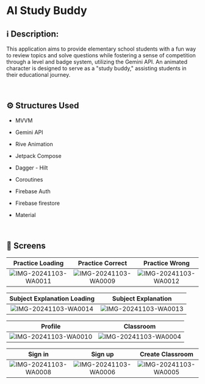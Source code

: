 # AI Study Buddy

## ℹ️ Description:
This application aims to provide elementary school students with a fun way to review topics and solve questions while fostering a sense of competition through a level and badge system, utilizing the Gemini API. An animated character is designed to serve as a "study buddy," assisting students in their educational journey.

  </br>

## ⚙️ Structures Used
- MVVM
- Gemini API
- Rive Animation
- Jetpack Compose
- Dagger - Hilt
- Coroutines
- Firebase Auth
- Firebase firestore
- Material

  </br>
## 📸 Screens
| Practice Loading | Practice Correct | Practice Wrong |
|:-:|:-:|:-:|
|![IMG-20241103-WA0011](https://github.com/user-attachments/assets/6c1d7957-9a82-4eeb-9ab4-e56bb828335f)| ![IMG-20241103-WA0009](https://github.com/user-attachments/assets/1bc89bdd-11b8-49e1-b498-48ecc4542e99)|![IMG-20241103-WA0012](https://github.com/user-attachments/assets/46b4cc3b-13f1-44bd-8ba0-1c2c6e7b6cc7)|

| Subject Explanation Loading | Subject Explanation |
|:-:|:-:|
|![IMG-20241103-WA0014](https://github.com/user-attachments/assets/0d165bf6-fcec-443a-b1d5-751433fbc99a)|![IMG-20241103-WA0013](https://github.com/user-attachments/assets/e637cb5d-647c-47ce-9cbc-82389f0b267c)|

| Profile | Classroom |
|:-:|:-:|
|![IMG-20241103-WA0010](https://github.com/user-attachments/assets/f1884677-4e90-433c-8b18-2840ff003d2b)|![IMG-20241103-WA0004](https://github.com/user-attachments/assets/0fa9fda5-75a5-4451-830d-a21301843e59)|

| Sign in | Sign up | Create Classroom | 
|:-:|:-:|:-:|
|![IMG-20241103-WA0008](https://github.com/user-attachments/assets/ab351794-635e-4faf-8ad1-8929bacbaad5)|![IMG-20241103-WA0006](https://github.com/user-attachments/assets/5b52d86c-fa0f-4b70-938a-58c5445a66a3)|![IMG-20241103-WA0005](https://github.com/user-attachments/assets/e12a2e16-60ce-4f7a-ace2-75af988340e7)|
